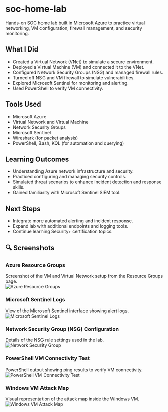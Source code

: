 # soc-home-lab
Hands-on SOC home lab built in Microsoft Azure to practice virtual networking, VM configuration, firewall management, and security monitoring.

## What I Did

- Created a Virtual Network (VNet) to simulate a secure environment.
- Deployed a Virtual Machine (VM) and connected it to the VNet.
- Configured Network Security Groups (NSG) and managed firewall rules.
- Turned off NSG and VM firewall to simulate vulnerabilities.
- Explored Microsoft Sentinel for monitoring and alerting.
- Used PowerShell to verify VM connectivity.


## Tools Used

- Microsoft Azure
- Virtual Network and Virtual Machine
- Network Security Groups
- Microsoft Sentinel
- Wireshark (for packet analysis)
- PowerShell, Bash, KQL (for automation and querying)

## Learning Outcomes

- Understanding Azure network infrastructure and security.
- Practiced configuring and managing security controls.
- Simulated threat scenarios to enhance incident detection and response skills.
- Gained familiarity with Microsoft Sentinel SIEM tool.

## Next Steps

- Integrate more automated alerting and incident response.
- Expand lab with additional endpoints and logging tools.
- Continue learning Security+ certification topics.

## 🔍 Screenshots

### Azure Resource Groups  
Screenshot of the VM and Virtual Network setup from the Resource Groups page.  
![Azure Resource Groups](https://raw.githubusercontent.com/ZaziZulu/soc-home-lab/main/images/azure_resource_groups.png)

### Microsoft Sentinel Logs  
View of the Microsoft Sentinel interface showing alert logs.  
![Microsoft Sentinel Logs](https://raw.githubusercontent.com/ZaziZulu/soc-home-lab/main/images/microsoft_sentinel_logs.png)

### Network Security Group (NSG) Configuration  
Details of the NSG rule settings used in the lab.  
![Network Security Group](https://raw.githubusercontent.com/ZaziZulu/soc-home-lab/main/images/network_security_group.png)

### PowerShell VM Connectivity Test  
PowerShell output showing ping results to verify VM connectivity.  
![PowerShell VM Connectivity Test](https://raw.githubusercontent.com/ZaziZulu/soc-home-lab/main/images/powershell.png)

### Windows VM Attack Map  
Visual representation of the attack map inside the Windows VM.  
![Windows VM Attack Map](https://raw.githubusercontent.com/ZaziZulu/soc-home-lab/main/images/windows_vm_attack_map.png)

